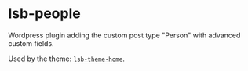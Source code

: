 # lsb-people
Wordpress plugin adding the custom post type "Person" with advanced custom fields.

Used by the theme: [`lsb-theme-home`](https://github.com/lesersokerbok/lsb-theme-home.git).
